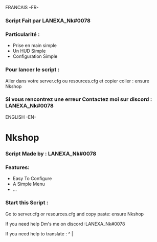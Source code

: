 FRANCAIS  -FR-
### Script Fait par LANEXA_Nk#0078

### Particularité :
- Prise en main simple 
- Un HUD Simple
- Configuration Simple
 

 ### Pour lancer le script : 
 Aller dans votre server.cfg ou resources.cfg et copier coller : ensure Nkshop

 ### Si vous rencontrez une erreur Contactez moi sur discord : LANEXA_Nk#0078

ENGLISH -EN-


# Nkshop 

### Script Made by : LANEXA_Nk#0078

### Features:
- Easy To Configure
- A Simple Menu 
- ...
 

### Start this Script :
Go to server.cfg or resources.cfg and copy paste: ensure Nkshop

If you need help Dm's me on discord  :LANEXA_Nk#0078

If you need help to translate  : ^
                                 |
